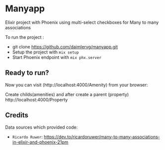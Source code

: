 # Manyapp

Elixir project with Phoenix using  multi-select checkboxes for Many to many associations

To run the project :
  * git clone https://github.com/daimlervg/manyapp.git
  * Setup the project with `mix setup`
  * Start Phoenix endpoint with `mix phx.server`

## Ready to run?

Now you can visit (http://localhost:4000/Amenity) from your browser:

Create childs(amenities) and after create a parent (property) http://localhost:4000/Property

## Credits

Data sources which provided code:  

* `Ricardo Ruwer`:  https://dev.to/ricardoruwer/many-to-many-associations-in-elixir-and-phoenix-21pm 

